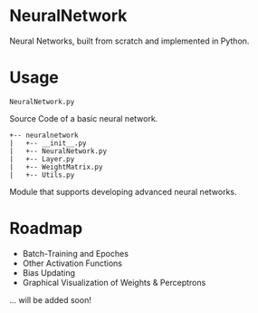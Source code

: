 # NeuralNetwork
Neural Networks, built from scratch and implemented in Python.

# Usage
```
NeuralNetwork.py
``````
Source Code of a basic neural network.

``````
+-- neuralnetwork
|   +-- __init__.py
|   +-- NeuralNetwork.py
|   +-- Layer.py
|   +-- WeightMatrix.py
|   +-- Utils.py
```````
Module that supports developing advanced neural networks.

# Roadmap
* Batch-Training and Epoches
* Other Activation Functions
* Bias Updating
* Graphical Visualization of Weights & Perceptrons

... will be added soon!
